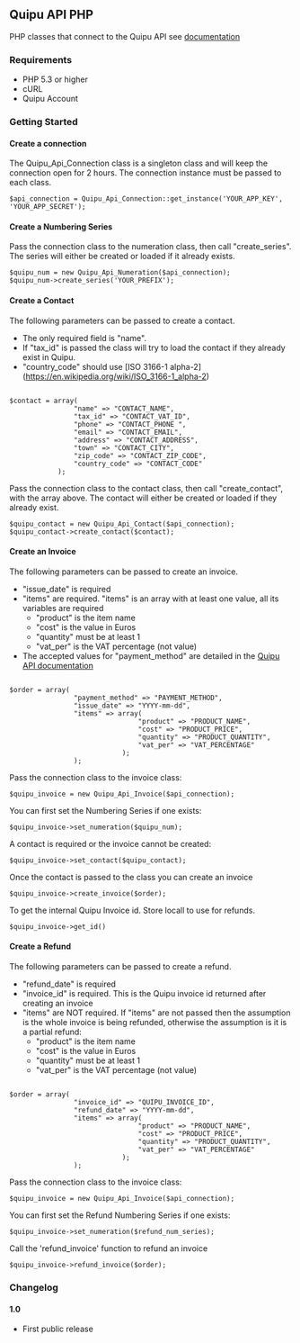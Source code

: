 ## Quipu API PHP ##

PHP classes that connect to the Quipu API see [documentation](http://quipuapp.github.io/api-v1-docs/)

### Requirements

- PHP 5.3 or higher
- cURL
- Quipu Account

### Getting Started

#### Create a connection

The Quipu_Api_Connection class is a singleton class and will keep the connection open for 2 hours.  The connection instance must be passed to each class.

<pre><code>$api_connection = Quipu_Api_Connection::get_instance('YOUR_APP_KEY', 'YOUR_APP_SECRET');</code></pre>

#### Create a Numbering Series
Pass the connection class to the numeration class, then call "create_series".  The series will either be created or loaded if it already exists.

<pre><code>$quipu_num = new Quipu_Api_Numeration($api_connection);
$quipu_num->create_series('YOUR_PREFIX');</code></pre>

#### Create a Contact
The following parameters can be passed to create a contact.  
- The only required field is "name".  
- If "tax_id" is passed the class will try to load the contact if they already exist in Quipu.
- "country_code" should use [ISO 3166-1 alpha-2] (https://en.wikipedia.org/wiki/ISO_3166-1_alpha-2)

<pre><code>
$contact = array(
	    		"name" => "CONTACT_NAME",
	            "tax_id" => "CONTACT_VAT_ID",
	            "phone" => "CONTACT_PHONE ",
	            "email" => "CONTACT_EMAIL",
	            "address" => "CONTACT_ADDRESS",
	            "town" => "CONTACT_CITY",
	            "zip_code" => "CONTACT_ZIP_CODE",
	            "country_code" => "CONTACT_CODE"
			);
</code></pre>

Pass the connection class to the contact class, then call "create_contact", with the array above.  The contact will either be created or loaded if they already exist.

<pre><code>$quipu_contact = new Quipu_Api_Contact($api_connection);
$quipu_contact->create_contact($contact);</code></pre>

#### Create an Invoice
The following parameters can be passed to create an invoice.  
- "issue_date" is required
- "items" are required. "items" is an array with at least one value, all its variables are required
  - "product" is the item name
  - "cost" is the value in Euros
  - "quantity" must be at least 1
  - "vat_per" is the VAT percentage (not value)
- The accepted values for "payment_method" are detailed in the [Quipu API documentation](http://quipuapp.github.io/api-v1-docs/?shell#attributes)

<pre><code>
$order = array(
	    		"payment_method" => "PAYMENT_METHOD",
	            "issue_date" => "YYYY-mm-dd",
	            "items" => array(
				            	"product" => "PRODUCT_NAME",
				            	"cost" => "PRODUCT_PRICE",
				            	"quantity" => "PRODUCT_QUANTITY",
				            	"vat_per" => "VAT_PERCENTAGE"
				            );
	            );
</code></pre>

Pass the connection class to the invoice class:

<pre><code>$quipu_invoice = new Quipu_Api_Invoice($api_connection);</code></pre>

You can first set the Numbering Series if one exists:

<pre><code>$quipu_invoice->set_numeration($quipu_num);</code></pre>

A contact is required or the invoice cannot be created:

<pre><code>$quipu_invoice->set_contact($quipu_contact);</code></pre>

Once the contact is passed to the class you can create an invoice

<pre><code>$quipu_invoice->create_invoice($order);</code></pre>

To get the internal Quipu Invoice id.  Store locall to use for refunds.
<pre><code>$quipu_invoice->get_id()</code></pre>

#### Create a Refund
The following parameters can be passed to create a refund.  
- "refund_date" is required
- "invoice_id" is required.  This is the Quipu invoice id returned after creating an invoice 
- "items" are NOT required. If "items" are not passed then the assumption is the whole invoice is being refunded, otherwise the assumption is it is a partial refund:
  - "product" is the item name
  - "cost" is the value in Euros
  - "quantity" must be at least 1
  - "vat_per" is the VAT percentage (not value)

<pre><code>
$order = array(
	    		"invoice_id" => "QUIPU_INVOICE_ID",
	            "refund_date" => "YYYY-mm-dd",
	            "items" => array(
				            	"product" => "PRODUCT_NAME",
				            	"cost" => "PRODUCT_PRICE",
				            	"quantity" => "PRODUCT_QUANTITY",
				            	"vat_per" => "VAT_PERCENTAGE"
				            );
	            );
</code></pre>

Pass the connection class to the invoice class:

<pre><code>$quipu_invoice = new Quipu_Api_Invoice($api_connection);</code></pre>

You can first set the Refund Numbering Series if one exists:

<pre><code>$quipu_invoice->set_numeration($refund_num_series);</code></pre>

Call the 'refund_invoice' function to refund an invoice

<pre><code>$quipu_invoice->refund_invoice($order);</code></pre>

### Changelog

#### 1.0
* First public release